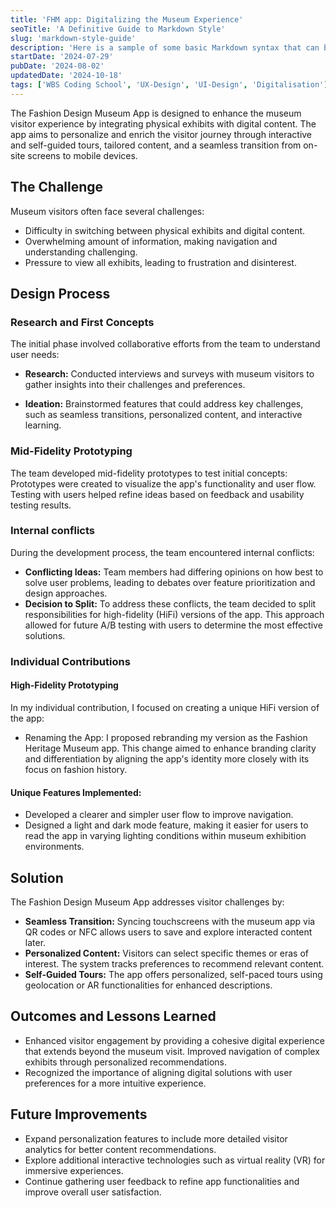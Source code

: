 ```yaml
---
title: 'FHM app: Digitalizing the Museum Experience'
seoTitle: 'A Definitive Guide to Markdown Style'
slug: 'markdown-style-guide'
description: 'Here is a sample of some basic Markdown syntax that can be used when writing Markdown content in Astro.'
startDate: '2024-07-29'
pubDate: '2024-08-02'
updatedDate: '2024-10-18'
tags: ['WBS Coding School', 'UX-Design', 'UI-Design', 'Digitalisation']
---
```


The Fashion Design Museum App is designed to enhance the museum visitor experience by integrating physical exhibits with digital content. The app aims to personalize and enrich the visitor journey through interactive and self-guided tours, tailored content, and a seamless transition from on-site screens to mobile devices.

## The Challenge

Museum visitors often face several challenges:

- Difficulty in switching between physical exhibits and digital content.
- Overwhelming amount of information, making navigation and understanding challenging.
- Pressure to view all exhibits, leading to frustration and disinterest.

## Design Process

### Research and First Concepts

The initial phase involved collaborative efforts from the team to understand user needs:

- **Research:** Conducted interviews and surveys with museum visitors to gather insights into their challenges and preferences.

- **Ideation:** Brainstormed features that could address key challenges, such as seamless transitions, personalized content, and interactive learning.

### Mid-Fidelity Prototyping

The team developed mid-fidelity prototypes to test initial concepts:
Prototypes were created to visualize the app's functionality and user flow.
Testing with users helped refine ideas based on feedback and usability testing results.

### Internal conflicts

During the development process, the team encountered internal conflicts:

- **Conflicting Ideas:** Team members had differing opinions on how best to solve user problems, leading to debates over feature prioritization and design approaches.
- **Decision to Split:** To address these conflicts, the team decided to split responsibilities for high-fidelity (HiFi) versions of the app. This approach allowed for future A/B testing with users to determine the most effective solutions.

### Individual Contributions

#### High-Fidelity Prototyping

In my individual contribution, I focused on creating a unique HiFi version of the app:

- Renaming the App: I proposed rebranding my version as the Fashion Heritage Museum app. This change aimed to enhance branding clarity and differentiation by aligning the app's identity more closely with its focus on fashion history.

#### Unique Features Implemented:

- Developed a clearer and simpler user flow to improve navigation.
- Designed a light and dark mode feature, making it easier for users to read the app in varying lighting conditions within museum exhibition environments.

## Solution

The Fashion Design Museum App addresses visitor challenges by:

- **Seamless Transition:** Syncing touchscreens with the museum app via QR codes or NFC allows users to save and explore interacted content later.
- **Personalized Content:** Visitors can select specific themes or eras of interest. The system tracks preferences to recommend relevant content.
- **Self-Guided Tours:** The app offers personalized, self-paced tours using geolocation or AR functionalities for enhanced descriptions.

## Outcomes and Lessons Learned

- Enhanced visitor engagement by providing a cohesive digital experience that extends beyond the museum visit.
  Improved navigation of complex exhibits through personalized recommendations.
- Recognized the importance of aligning digital solutions with user preferences for a more intuitive experience.

## Future Improvements

- Expand personalization features to include more detailed visitor analytics for better content recommendations.
- Explore additional interactive technologies such as virtual reality (VR) for immersive experiences.
- Continue gathering user feedback to refine app functionalities and improve overall user satisfaction.
